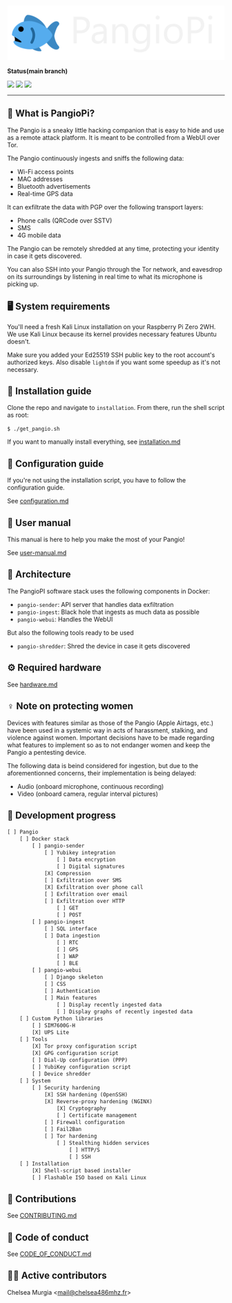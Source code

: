 ![](./docs/logo.png)

**Status(main branch)**

![](https://img.shields.io/badge/maintained-yes-green)
![](https://img.shields.io/badge/license-MIT-blue)
[![](https://img.shields.io/badge/website-pangio.xyz-red)](https://pangio.xyz)

---

## 🤔 What is PangioPi?

The Pangio is a sneaky little hacking companion that is easy to hide and use as a remote attack platform. It is meant to be controlled from a WebUI over Tor.

The Pangio continuously ingests and sniffs the following data:
- Wi-Fi access points
- MAC addresses
- Bluetooth advertisements
- Real-time GPS data

It can exfiltrate the data with PGP over the following transport layers:
- Phone calls (QRCode over SSTV)
- SMS
- 4G mobile data

The Pangio can be remotely shredded at any time, protecting your identity in case it gets discovered.

You can also SSH into your Pangio through the Tor network, and eavesdrop on its surroundings by listening in real time to what its microphone is picking up.

## 🖥️ System requirements

You'll need a fresh Kali Linux installation on your Raspberry Pi Zero 2WH. We use Kali Linux because its kernel provides necessary features Ubuntu doesn't.

Make sure you added your Ed25519 SSH public key to the root account's authorized keys. Also disable `lightdm` if you want some speedup as it's not necessary.

## 📝 Installation guide

Clone the repo and navigate to `installation`. From there, run the shell script as root:

`$ ./get_pangio.sh`

If you want to manually install everything, see [installation.md](./docs/installation.md)

## 📝 Configuration guide

If you're not using the installation script, you have to follow the configuration guide.

See [configuration.md](./docs/configuration.md)

## 📝 User manual

This manual is here to help you make the most of your Pangio!

See [user-manual.md](./docs/user-manual.md)

## 📐 Architecture

The PangioPI software stack uses the following components in Docker:
- `pangio-sender`: API server that handles data exfiltration
- `pangio-ingest`: Black hole that ingests as much data as possible
- `pangio-webui`: Handles the WebUI

But also the following tools ready to be used
- `pangio-shredder`: Shred the device in case it gets discovered

## ⚙️ Required hardware

See [hardware.md](./docs/hardware.md)

## ♀️ Note on protecting women

Devices with features similar as those of the Pangio (Apple Airtags, etc.) have been used in a systemic way in acts of harassment, stalking, and violence against women. Important decisions have to be made regarding what features to implement so as to not endanger women and keep the Pangio a pentesting device.

The following data is beind considered for ingestion, but due to the aforementionned concerns, their implementation is being delayed:

- Audio (onboard microphone, continuous recording)
- Video (onboard camera, regular interval pictures)

## 🚧 Development progress

```
[ ] Pangio
    [ ] Docker stack
        [ ] pangio-sender
            [ ] Yubikey integration
                [ ] Data encryption
                [ ] Digital signatures
            [X] Compression
            [ ] Exfiltration over SMS
            [X] Exfiltration over phone call
            [ ] Exfiltration over email
            [ ] Exfiltration over HTTP
                [ ] GET
                [ ] POST
        [ ] pangio-ingest
            [ ] SQL interface
            [ ] Data ingestion
                [ ] RTC
                [ ] GPS
                [ ] WAP
                [ ] BLE
        [ ] pangio-webui
            [ ] Django skeleton
            [ ] CSS
            [ ] Authentication
            [ ] Main features
                [ ] Display recently ingested data
                [ ] Display graphs of recently ingested data
    [ ] Custom Python libraries
        [ ] SIM7600G-H
        [X] UPS Lite
    [ ] Tools
        [X] Tor proxy configuration script
        [X] GPG configuration script
        [ ] Dial-Up configuration (PPP)
        [ ] YubiKey configuration script
        [ ] Device shredder
    [ ] System
        [ ] Security hardening
            [X] SSH hardening (OpenSSH)
            [X] Reverse-proxy hardening (NGINX)
                [X] Cryptography
                [ ] Certificate management
            [ ] Firewall configuration
            [ ] Fail2Ban
            [ ] Tor hardening
                [ ] Stealthing hidden services
                    [ ] HTTP/S
                    [ ] SSH
    [ ] Installation
        [X] Shell-script based installer
        [ ] Flashable ISO based on Kali Linux
```

## 📝 Contributions

See [CONTRIBUTING.md](./CONTRIBUTING.md)

## 📝 Code of conduct

See [CODE_OF_CONDUCT.md](./CODE_OF_CONDUCT.md)

## 👩‍💻 Active contributors

Chelsea Murgia <[mail@chelsea486mhz.fr](mailto:mail@chelsea486mhz.fr)>